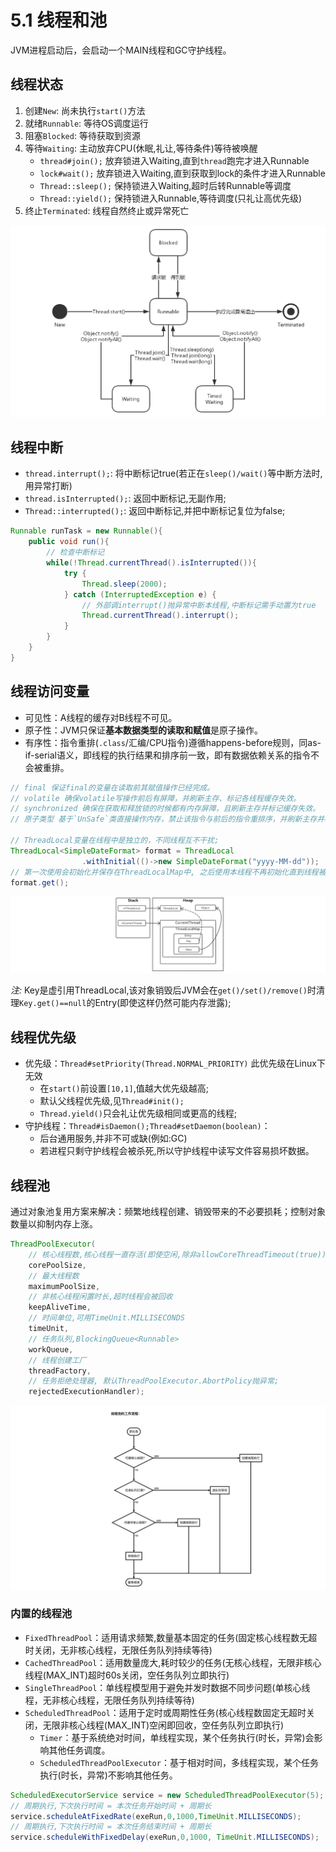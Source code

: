 # 5.1 线程和池

JVM进程启动后，会启动一个MAIN线程和GC守护线程。

## 线程状态
1. 创建`New`: 尚未执行`start()`方法
2. 就绪`Runnable`: 等待OS调度运行
3. 阻塞`Blocked`: 等待获取到资源
4. 等待`Waiting`: 主动放弃CPU(休眠,礼让,等待条件)等待被唤醒
    - `thread#join();` 放弃锁进入Waiting,直到`thread`跑完才进入Runnable
    - `lock#wait();` 放弃锁进入Waiting,直到获取到lock的条件才进入Runnable
    - `Thread::sleep();` 保持锁进入Waiting,超时后转Runnable等调度
    - `Thread::yield();` 保持锁进入Runnable,等待调度(只礼让高优先级)
5. 终止`Terminated`: 线程自然终止或异常死亡

![线程状态切换](../.asset/threadState.png)


## 线程中断
- `thread.interrupt();`: 将中断标记true(若正在`sleep()/wait()`等中断方法时,用异常打断)
- `thread.isInterrupted();`: 返回中断标记,无副作用;
- `Thread::interrupted();`: 返回中断标记,并把中断标记复位为false;

```java
Runnable runTask = new Runnable(){
    public void run(){
        // 检查中断标记
        while(!Thread.currentThread().isInterrupted()){
            try {
                Thread.sleep(2000);
            } catch (InterruptedException e) {
                // 外部调interrupt()抛异常中断本线程,中断标记需手动置为true
                Thread.currentThread().interrupt();
            }
        }
    }
}
```

## 线程访问变量
- 可见性：A线程的缓存对B线程不可见。
- 原子性：JVM只保证**基本数据类型的读取和赋值**是原子操作。
- 有序性：指令重排(`.class`/汇编/CPU指令)遵循happens-before规则，同as-if-serial语义，即线程的执行结果和排序前一致，即有数据依赖关系的指令不会被重排。

```java
// final 保证final的变量在读取前其赋值操作已经完成。
// volatile 确保volatile写操作前后有屏障，并刷新主存、标记各线程缓存失效。
// synchronized 确保在获取和释放锁的时候都有内存屏障，且刷新主存并标记缓存失效。
// 原子类型 基于`UnSafe`类直接操作内存，禁止该指令与前后的指令重排序，并刷新主存并标记缓存失效。

// ThreadLocal变量在线程中是独立的，不同线程互不干扰;
ThreadLocal<SimpleDateFormat> format = ThreadLocal
                .withInitial(()->new SimpleDateFormat("yyyy-MM-dd"));
// 第一次使用会初始化并保存在ThreadLocalMap中, 之后使用本线程不再初始化直到线程被销毁
format.get();
```

![ThreadLocal原理](../.asset/threadLocal.png)

*注:* Key是虚引用ThreadLocal,该对象销毁后JVM会在`get()/set()/remove()`时清理`Key.get()==null`的Entry(即使这样仍然可能内存泄露);


## 线程优先级
- 优先级：`Thread#setPriority(Thread.NORMAL_PRIORITY)` 此优先级在Linux下无效
   - 在`start()`前设置`[10,1]`,值越大优先级越高;
   - 默认父线程优先级,见`Thread#init();`
   - `Thread.yield()`只会礼让优先级相同或更高的线程;
- 守护线程：`Thread#isDaemon();Thread#setDaemon(boolean)`：
   - 后台通用服务,并非不可或缺(例如:GC)
   - 若进程只剩守护线程会被杀死,所以守护线程中读写文件容易损坏数据。


## 线程池
通过对象池复用方案来解决：频繁地线程创建、销毁带来的不必要损耗；控制对象数量以抑制内存上涨。

```java
ThreadPoolExecutor(
    // 核心线程数,核心线程一直存活(即使空闲,除非allowCoreThreadTimeout(true))
    corePoolSize, 
    // 最大线程数
    maximumPoolSize, 
    // 非核心线程闲置时长,超时线程会被回收
    keepAliveTime, 
    // 时间单位,可用TimeUnit.MILLISECONDS
    timeUnit, 
    // 任务队列,BlockingQueue<Runnable>
    workQueue,
    // 线程创建工厂
    threadFactory, 
    // 任务拒绝处理器, 默认ThreadPoolExecutor.AbortPolicy抛异常;
    rejectedExecutionHandler);
```

![线程池工作流程](../.asset/thread-pool.png)

### 内置的线程池
- `FixedThreadPool`：适用请求频繁,数量基本固定的任务(固定核心线程数无超时关闭，无非核心线程，无限任务队列持续等待)
- `CachedThreadPool`：适用数量庞大,耗时较少的任务(无核心线程，无限非核心线程(MAX_INT)超时60s关闭，空任务队列立即执行)
- `SingleThreadPool`：单线程模型用于避免并发时数据不同步问题(单核心线程，无非核心线程，无限任务队列持续等待)
- `ScheduledThreadPool`：适用于定时或周期性任务(核心线程数固定无超时关闭，无限非核心线程(MAX_INT)空闲即回收，空任务队列立即执行)
    - `Timer`：基于系统绝对时间，单线程实现，某个任务执行(时长，异常)会影响其他任务调度。
    - `ScheduledThreadPoolExecutor`：基于相对时间，多线程实现，某个任务执行(时长，异常)不影响其他任务。

```java
ScheduledExecutorService service = new ScheduledThreadPoolExecutor(5);
// 周期执行,下次执行时间 = 本次任务开始时间 + 周期长
service.scheduleAtFixedRate(exeRun,0,1000,TimeUnit.MILLISECONDS);
// 周期执行,下次执行时间 = 本次任务结束时间 + 周期长
service.scheduleWithFixedDelay(exeRun,0,1000, TimeUnit.MILLISECONDS);
```
